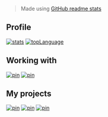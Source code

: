 > Made using [GitHub readme stats](https://github.com/anuraghazra/github-readme-stats)

## Profile
[![stats](https://github-readme-stats-beryl-one.vercel.app/api?username=Josh65-2201&rank_icon=percentile&show=reviews,discussions_started,discussions_answered,prs_merged&show_icons=true&include_all_commits=true&hide_rank=true&count_private=true&card_width=300&line_height=28&number_format=long&ring_color=0078d6&icon_color=0078d6&border_color=30363d&text_color=ffffff&bg_color=000000&text_bold=false&custom_title=Stats&disable_animations=true&cache_seconds=60)](/)
[![topLanguage](https://github-readme-stats-beryl-one.vercel.app/api/top-langs/?username=Josh65-2201&include_all_commits=true&langs_count=6&count_private=true&card_width=304&icon_color=0078d6&border_color=30363d&text_color=ffffff&bg_color=000000&disable_animations=true&cache_seconds=60)](/)

## Working with
[![pin](https://github-readme-stats-beryl-one.vercel.app/api/pin/?username=files-community&repo=Files&card_width=304&icon_color=0078d6&border_color=30363d&text_color=ffffff&bg_color=000000)](https://github.com/files-community/Files)
[![pin](https://github-readme-stats-beryl-one.vercel.app/api/pin/?username=ToberoCat&repo=ImprovedFactions&card_width=304&icon_color=0078d6&border_color=30363d&text_color=ffffff&bg_color=000000)](https://github.com/ToberoCat/ImprovedFactions)



## My projects
[![pin](https://github-readme-stats-beryl-one.vercel.app/api/pin/?username=Josh65-2201&repo=Discord-Windows-11-theme&card_width=304&icon_color=0078d6&border_color=30363d&text_color=ffffff&bg_color=000000)](https://github.com/Josh65-2201/Discord-Windows-11-theme)
[![pin](https://github-readme-stats-beryl-one.vercel.app/api/pin/?username=Josh65-2201&repo=Quest-environments-SteamVR&card_width=304&icon_color=0078d6&border_color=30363d&text_color=ffffff&bg_color=000000)](https://github.com/Josh65-2201/Quest-environments-SteamVR)
[![pin](https://github-readme-stats-beryl-one.vercel.app/api/pin/?username=Josh65-2201&repo=Tardis-mod-1.12.2-continued&card_width=304&icon_color=0078d6&border_color=30363d&text_color=ffffff&bg_color=000000)](https://github.com/Josh65-2201/Tardis-mod-1.12.2-continued)

